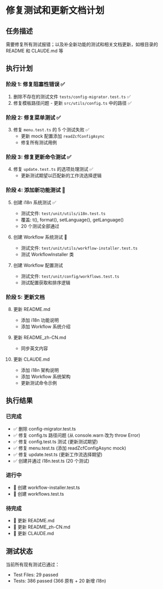 # 修复测试和更新文档计划

## 任务描述
需要修复所有测试报错；以及补全新功能的测试和相关文档更新，如根目录的 README 和 CLAUDE.md 等

## 执行计划

### 阶段 1: 修复阻塞性错误 ✅
1. 删除不存在的测试文件 `tests/config-migrator.test.ts` ✅
2. 修复模板路径问题 - 更新 `src/utils/config.ts` 中的路径 ✅

### 阶段 2: 修复菜单测试 ✅
3. 修复 `menu.test.ts` 的 5 个测试失败 ✅
   - 更新 mock 配置添加 `readZcfConfigAsync`
   - 修复所有测试用例

### 阶段 3: 修复更新命令测试 ✅
4. 修复 `update.test.ts` 的选项处理测试 ✅
   - 更新测试期望以匹配新的工作流选择逻辑

### 阶段 4: 添加新功能测试 🚧
5. 创建 i18n 系统测试 ✅
   - 测试文件: `test/unit/utils/i18n.test.ts`
   - 覆盖: t(), format(), setLanguage(), getLanguage()
   - 20 个测试全部通过

6. 创建 Workflow 系统测试 🔄
   - 测试文件: `test/unit/utils/workflow-installer.test.ts`
   - 测试 WorkflowInstaller 类

7. 创建 Workflow 配置测试
   - 测试文件: `test/unit/config/workflows.test.ts`
   - 测试配置获取和排序逻辑

### 阶段 5: 更新文档
8. 更新 README.md
   - 添加 i18n 功能说明
   - 添加 Workflow 系统介绍

9. 更新 README_zh-CN.md
   - 同步英文内容

10. 更新 CLAUDE.md
    - 添加 i18n 架构说明
    - 添加 Workflow 系统架构
    - 更新测试命令示例

## 执行结果

### 已完成
- ✅ 删除 config-migrator.test.ts
- ✅ 修复 config.ts 路径问题 (从 console.warn 改为 throw Error)
- ✅ 修复 config.test.ts 测试 (更新测试期望)
- ✅ 修复 menu.test.ts (添加 readZcfConfigAsync mock)
- ✅ 修复 update.test.ts (更新工作流选择期望)
- ✅ 创建并通过 i18n.test.ts (20 个测试)

### 进行中
- 🔄 创建 workflow-installer.test.ts
- 🔄 创建 workflows.test.ts

### 待完成
- 📝 更新 README.md
- 📝 更新 README_zh-CN.md
- 📝 更新 CLAUDE.md

## 测试状态
当前所有现有测试已通过：
- Test Files: 29 passed
- Tests: 386 passed (366 原有 + 20 新增 i18n)